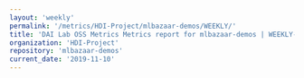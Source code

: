 ```yaml
---
layout: 'weekly'
permalink: '/metrics/HDI-Project/mlbazaar-demos/WEEKLY/'
title: 'DAI Lab OSS Metrics Metrics report for mlbazaar-demos | WEEKLY-REPORT-2019-11-10'
organization: 'HDI-Project'
repository: 'mlbazaar-demos'
current_date: '2019-11-10'
---
```

